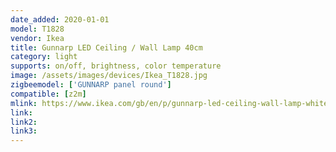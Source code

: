 ```yaml
---
date_added: 2020-01-01
model: T1828
vendor: Ikea
title: Gunnarp LED Ceiling / Wall Lamp 40cm
category: light
supports: on/off, brightness, color temperature
image: /assets/images/devices/Ikea_T1828.jpg
zigbeemodel: ['GUNNARP panel round']
compatible: [z2m]
mlink: https://www.ikea.com/gb/en/p/gunnarp-led-ceiling-wall-lamp-white-dimmable-white-spectrum-40360076/
link: 
link2: 
link3: 
---
```

